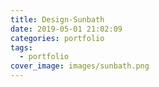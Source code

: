 ```yaml
---
title: Design-Sunbath
date: 2019-05-01 21:02:09
categories: portfolio
tags:
  - portfolio
cover_image: images/sunbath.png
---
```

